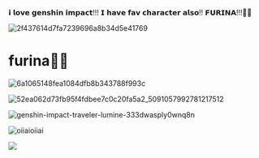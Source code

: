𝗶 𝗹𝗼𝘃𝗲 𝗴𝗲𝗻𝘀𝗵𝗶𝗻 𝗶𝗺𝗽𝗮𝗰𝘁!!! 𝗜 𝗵𝗮𝘃𝗲 𝗳𝗮𝘃 𝗰𝗵𝗮𝗿𝗮𝗰𝘁𝗲𝗿 𝗮𝗹𝘀𝗼!! 𝗙𝗨𝗥𝗜𝗡𝗔!!!🌸🦋  


![2f437614d7fa7239696a8b34d5e41769](https://github.com/user-attachments/assets/83064003-823a-484f-b2f6-67b5efe30b5d)
# furina💙🦋

![6a1065148fea1084dfb8b343788f993c](https://github.com/user-attachments/assets/ca21f08a-6925-4d64-a52b-fdcfad17bd4f)




![52ea062d73fb95f4fdbee7c0c20fa5a2_5091057992781217512](https://github.com/user-attachments/assets/8f190994-f79b-40b5-b772-e72272649fce)




![genshin-impact-traveler-lumine-333dwasply0wnq8n](https://github.com/user-attachments/assets/cb19609e-e3a6-40d2-80ee-5b07a79d4495)






![oiiaioiiai](https://github.com/user-attachments/assets/c94f2d22-b784-4392-a6b3-7ae1a5ba14be)



![](https://komarev.com/ghpvc/?username=your-github-username&color=blue)




